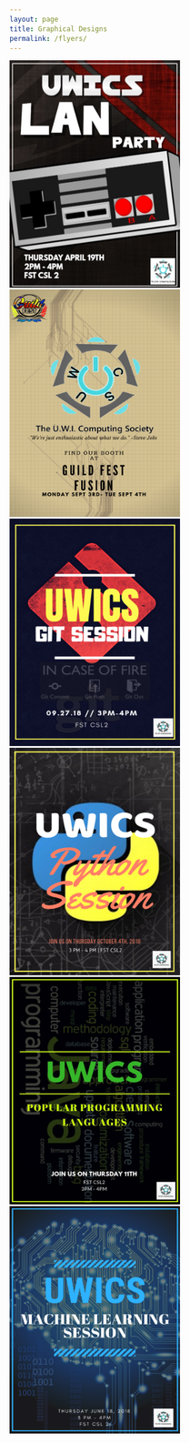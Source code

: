 ```yaml
---
layout: page
title: Graphical Designs
permalink: /flyers/
---
```

<img src="/assets/LAN PARTY.jpg" width="300" height="400">


<img src="/assets/guildfest.jpg" width="300" height="400">


<img src="/assets/gitsession.png" width="300" height="400">


<img src="/assets/pythonsession.png" width="300" height="400">


<img src="/assets/popularlanguages.jpeg" width="300" height="400">


<img src="/assets/machinelearning.png" width="300" height="400">
